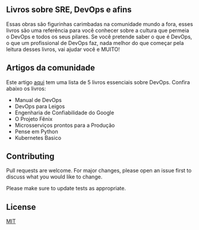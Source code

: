 ## Livros sobre SRE, DevOps e afins

Essas obras são figurinhas carimbadas na comunidade mundo a fora, esses livros são uma referência para você conhecer sobre a cultura que permeia o DevOps e todos os seus pilares. Se você pretende saber o que é DevOps, o que um profissional de DevOps faz, nada melhor do que começar pela leitura desses livros, vai ajudar você e MUITO!

## Artigos da comunidade
Este artigo [aqui](https://amaurybsouza.medium.com/conhe%C3%A7a-5-livros-sobre-a-cultura-devops-que-todo-entusiasta-precisa-ler-4d47ddfba9fe) tem uma lista de 5 livros essenciais sobre DevOps. Confira abaixo os livros:
- Manual de DevOps
- DevOps para Leigos
- Engenharia de Confiabilidade do Google
- O Projeto Fênix
- Microsserviços prontos para a Produção
- Pense em Python
- Kubernetes Basico

## Contributing
Pull requests are welcome. For major changes, please open an issue first to discuss what you would like to change.

Please make sure to update tests as appropriate.

## License
[MIT](https://choosealicense.com/licenses/mit/)
